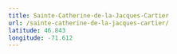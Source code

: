 ```yaml
---
title: Sainte-Catherine-de-la-Jacques-Cartier
url: /sainte-catherine-de-la-jacques-cartier/
latitude: 46.843
longitude: -71.612
---
```

